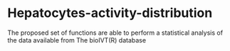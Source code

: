 # Hepatocytes-activity-distribution
The proposed set of functions are able to perform a statistical analysis of the data available from The bioIVT(R) database
